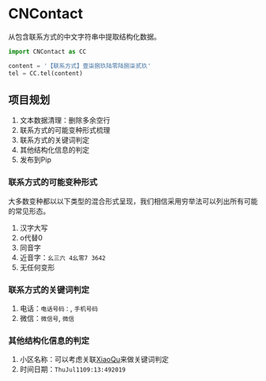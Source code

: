 # CNContact
从包含联系方式的中文字符串中提取结构化数据。

```Python
import CNContact as CC

content = '【联系方式】壹柒捌玖陆零陆捌柒贰玖'
tel = CC.tel(content)
```

## 项目规划
1. 文本数据清理：删除多余空行
2. 联系方式的可能变种形式梳理
3. 联系方式的关键词判定
4. 其他结构化信息的判定
4. 发布到Pip

### 联系方式的可能变种形式
大多数变种都以以下类型的混合形式呈现，我们相信采用穷举法可以列出所有可能的常见形态。
1. 汉字大写
2. o代替0
3. 同音字
4. 近音字：`幺三六 4幺零7 3642`
5. 无任何变形

### 联系方式的关键词判定
1. 电话：`电话号码：`, `手机号码`
2. 微信：`微信号`, `微信`

### 其他结构化信息的判定
1. 小区名称：可以考虑关联[XiaoQu](https://github.com/rangduju/XiaoQu)来做关键词判定
2. 时间日期：`ThuJul1109:13:492019`
